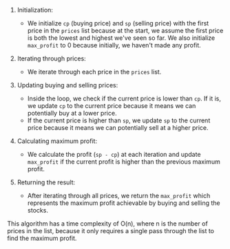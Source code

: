 
1. Initialization:
   - We initialize `cp` (buying price) and `sp` (selling price) with the first price in the `prices` list because at the start, we assume the first price is both the lowest and highest we've seen so far. We also initialize `max_profit` to 0 because initially, we haven't made any profit.

2. Iterating through prices:
   - We iterate through each price in the `prices` list.
   
3. Updating buying and selling prices:
   - Inside the loop, we check if the current price is lower than `cp`. If it is, we update `cp` to the current price because it means we can potentially buy at a lower price.
   - If the current price is higher than `sp`, we update `sp` to the current price because it means we can potentially sell at a higher price.
   
4. Calculating maximum profit:
   - We calculate the profit (`sp - cp`) at each iteration and update `max_profit` if the current profit is higher than the previous maximum profit.

5. Returning the result:
   - After iterating through all prices, we return the `max_profit` which represents the maximum profit achievable by buying and selling the stocks.

This algorithm has a time complexity of O(n), where n is the number of prices in the list, because it only requires a single pass through the list to find the maximum profit.
